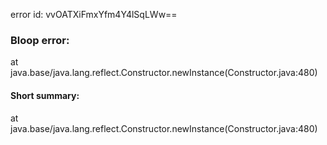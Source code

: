 error id: vvOATXiFmxYfm4Y4lSqLWw==
### Bloop error:

at java.base/java.lang.reflect.Constructor.newInstance(Constructor.java:480)
#### Short summary: 

at java.base/java.lang.reflect.Constructor.newInstance(Constructor.java:480)